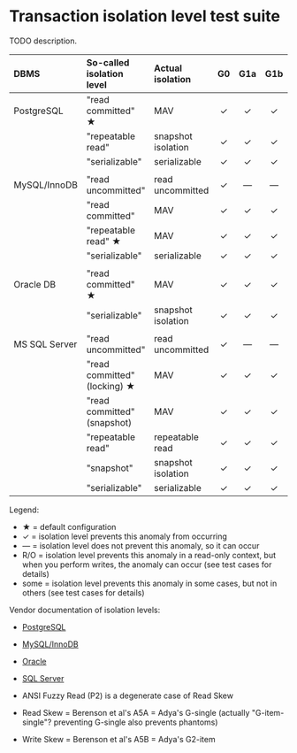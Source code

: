 Transaction isolation level test suite
======================================

TODO description.

| DBMS          | So-called isolation level    | Actual isolation   | G0 | G1a | G1b | G1c | OTV | PMP | P4 | G-single | G2-item | G2   |
|:--------------|:-----------------------------|:-------------------|:--:|:---:|:---:|:---:|:---:|:---:|:--:|:--------:|:-------:|:----:|
| PostgreSQL    | "read committed" ★           | MAV                | ✓  | ✓   | ✓   | ✓   | ✓   | —   | —  | —        | —       | —    |
|               | "repeatable read"            | snapshot isolation | ✓  | ✓   | ✓   | ✓   | ✓   | ✓   | ✓  | ✓        | —       | —    |
|               | "serializable"               | serializable       | ✓  | ✓   | ✓   | ✓   | ✓   | ✓   | ✓  | ✓        | ✓       | ✓    |
|               |                              |                    |    |     |     |     |     |     |    |          |         |      |
| MySQL/InnoDB  | "read uncommitted"           | read uncommitted   | ✓  | —   | —   | —   | —   | —   | —  | —        | —       | —    |
|               | "read committed"             | MAV                | ✓  | ✓   | ✓   | ✓   | ✓   | —   | —  | —        | —       | —    |
|               | "repeatable read" ★          | MAV                | ✓  | ✓   | ✓   | ✓   | ✓   | R/O | —  | R/O      | —       | —    |
|               | "serializable"               | serializable       | ✓  | ✓   | ✓   | ✓   | ✓   | ✓   | ✓  | ✓        | ✓       | ✓    |
|               |                              |                    |    |     |     |     |     |     |    |          |         |      |
| Oracle DB     | "read committed" ★           | MAV                | ✓  | ✓   | ✓   | ✓   | ✓   | —   | —  | —        | —       | —    |
|               | "serializable"               | snapshot isolation | ✓  | ✓   | ✓   | ✓   | ✓   | ✓   | ✓  | ✓        | —       | some |
|               |                              |                    |    |     |     |     |     |     |    |          |         |      |
| MS SQL Server | "read uncommitted"           | read uncommitted   | ✓  | —   | —   | —   | —   | —   | —  | —        | —       | —    |
|               | "read committed" (locking) ★ | MAV                | ✓  | ✓   | ✓   | ✓   | ✓   | —   | —  | —        | —       | —    |
|               | "read committed" (snapshot)  | MAV                | ✓  | ✓   | ✓   | ✓   | ✓   | —   | —  | —        | —       | —    |
|               | "repeatable read"            | repeatable read    | ✓  | ✓   | ✓   | ✓   | ✓   | —   | ✓  | some     | ✓       | —    |
|               | "snapshot"                   | snapshot isolation | ✓  | ✓   | ✓   | ✓   | ✓   | ✓   | ✓  | ✓        | —       | —    |
|               | "serializable"               | serializable       | ✓  | ✓   | ✓   | ✓   | ✓   | ✓   | ✓  | ✓        | ✓       | ✓    |

Legend:

* ★ = default configuration
* ✓ = isolation level prevents this anomaly from occurring
* — = isolation level does not prevent this anomaly, so it can occur
* R/O = isolation level prevents this anomaly in a read-only context, but when you perform writes,
  the anomaly can occur (see test cases for details)
* some = isolation level prevents this anomaly in some cases, but not in others (see test cases for details)

Vendor documentation of isolation levels:

* [PostgreSQL](http://www.postgresql.org/docs/9.3/static/transaction-iso.html)
* [MySQL/InnoDB](http://dev.mysql.com/doc/refman/5.7/en/set-transaction.html)
* [Oracle](https://docs.oracle.com/cd/B28359_01/server.111/b28318/consist.htm)
* [SQL Server](http://msdn.microsoft.com/en-us/library/ms173763.aspx)


* ANSI Fuzzy Read (P2) is a degenerate case of Read Skew
* Read Skew = Berenson et al's A5A = Adya's G-single
  (actually "G-item-single"? preventing G-single also prevents phantoms)
* Write Skew = Berenson et al's A5B = Adya's G2-item
